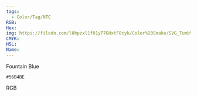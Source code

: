 ```yaml
---
tags:
  - Color/Tag/NTC
RGB:
Hex:
img: https://filedn.com/l0hpzxl1f01yT7GHxtF8cyk/Color%20Snake/SVG_Tumb%20Mass%20No%20Name/56B4BE.svg
CMYK:
HSL:
Name:
---
```

Fountain Blue
```palette
#56B4BE
```
RGB
